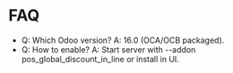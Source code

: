 # FAQ

- Q: Which Odoo version? A: 16.0 (OCA/OCB packaged).
- Q: How to enable? A: Start server with --addon pos_global_discount_in_line or install in UI.
